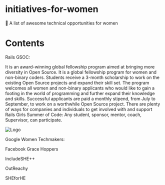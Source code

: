 # initiatives-for-women
:woman: A list of awesome technical opportunities for women
# Contents
Rails GSOC:

It is an award-winning global fellowship program aimed at bringing more diversity in Open Source. It is a global fellowship program for women and non-binary coders. Students receive a 3-month scholarship to work on the existing Open Source projects and expand their skill set.  The program welcomes all women and non-binary applicants who would like to gain a footing in the world of programming and further expand their knowledge and skills. Successful applicants are paid a monthly stipend, from July to September, to work on a worthwhile Open Source project. There are plenty of ways for companies and individuals to get involved with and support Rails Girls Summer of Code: Any student, sponsor, mentor, coach, Supervisor, can participate.


![Logo](https://i1.wp.com/makemeflow.org/advice/wp-content/uploads/2017/02/rgsoc_logo.png)


Google Women Techmakers:


Facebook Grace Hoppers

IncludeSHE++

OutReachy

SHEforHE
